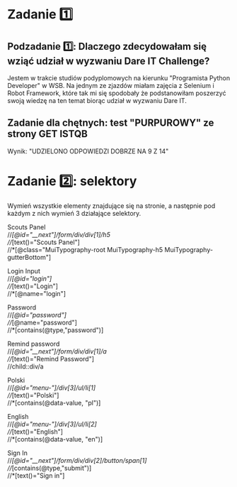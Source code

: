 # Zadanie 1️⃣

## Podzadanie 1️⃣: Dlaczego zdecydowałam się wziąć udział w wyzwaniu Dare IT Challenge?

Jestem w trakcie studiów podyplomowych na kierunku "Programista Python Developer" w WSB. Na jednym ze zjazdów miałam zajęcia z Selenium i Robot Framework, które tak mi się spodobały że podstanowiłam poszerzyć swoją wiedzę na ten temat biorąc udział w wyzwaniu Dare IT.

## Zadanie dla chętnych: test "PURPUROWY" ze strony GET ISTQB

Wynik: "UDZIELONO ODPOWIEDZI DOBRZE NA 9 Z 14"

# Zadanie 2️⃣: selektory

Wymień wszystkie elementy znajdujące się na stronie, a następnie pod każdym z nich wymień 3 działające selektory.

Scouts Panel</br>
//*[@id="__next"]/form/div/div[1]/h5</br>
//*[text()="Scouts Panel"]</br>
//*[@class="MuiTypography-root MuiTypography-h5 MuiTypography-gutterBottom"]</br>

Login Input</br>
//*[@id="login"]</br>
//*[text()="Login"]</br>
//*[@name="login"]</br>

Password</br>
//*[@id="password"]</br>
//*[@name="password"]</br>
//*[contains(@type,"password")]</br>

Remind password</br>
//*[@id="__next"]/form/div/div[1]/a</br>
//*[text()="Remind Password"]</br>
//child::div/a</br>

Polski</br>
//*[@id="menu-"]/div[3]/ul/li[1]</br>
//*[text()="Polski"]</br>
//*[contains(@data-value, "pl")]</br>

English</br>
//*[@id="menu-"]/div[3]/ul/li[2]</br>
//*[text()="English"]</br>
//*[contains(@data-value, "en")]</br>

Sign In</br>
//*[@id="__next"]/form/div/div[2]/button/span[1]</br>
//*[contains(@type,"submit")]</br>
//*[text()="Sign in"]</br>








